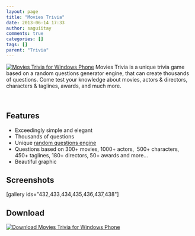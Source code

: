 ```yaml
---
layout: page
title: "Movies Trivia"
date: 2013-06-14 17:33
author: saguiitay
comments: true
categories: []
tags: []
parent: "Trivia"
---
```

[![Movies Trivia for Windows Phone]({{site.url}}/images/movies-tile.png "Movies Trivia for Windows Phone")](http://www.windowsphone.com/s?appid=e46152fa-1cc8-44bd-a095-4e5ad590a055) Movies Trivia is a unique trivia game based on a random questions generator engine, that can create thousands of questions. Come test your knowledge about movies, actors & directors, characters & taglines, awards, and much more.

 

Features
--------

-   Exceedingly simple and elegant
-   Thousands of questions
-   Unique [random questions engine](http://itaysagui.wordpress.com/windows-phone/trivia-games/ "Trivia Games")
-   Questions based on 300+ movies, 1000+ actors,  500+ characters, 450+ taglines, 180+ directors, 50+ awards and more...
-   Beautiful graphic

Screenshots
-----------

[gallery ids="432,433,434,435,436,437,438"]

Download
--------

[![Download Movies Trivia for Windows Phone]({{site.url}}/images/windowsphone_208x67_blu.png "Download Movies Trivia for Windows Phone")](http://www.windowsphone.com/s?appid=e46152fa-1cc8-44bd-a095-4e5ad590a055)


